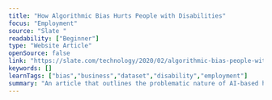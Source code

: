 ```yaml
---
title: "How Algorithmic Bias Hurts People with Disabilities"
focus: "Employment"
source: "Slate "
readability: ["Beginner"]
type: "Website Article"
openSource: false
link: "https://slate.com/technology/2020/02/algorithmic-bias-people-with-disabilities.html"
keywords: []
learnTags: ["bias","business","dataset","disability","employment"]
summary: "An article that outlines the problematic nature of AI-based hiring practices for people with disabilties and other marginalized communities. "
---
```


